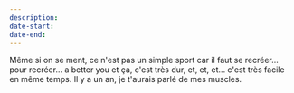 ```yaml
---
description:
date-start:
date-end:
---
```

Même si on se ment, ce n'est pas un simple sport car il faut se recréer... pour recréer... a better you et ça, c'est très dur, et, et, et... c'est très facile en même temps. Il y a un an, je t'aurais parlé de mes muscles. 

